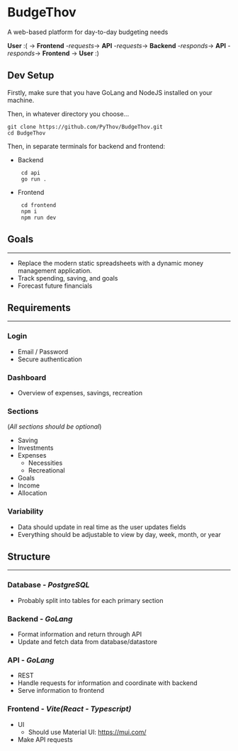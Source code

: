 # BudgeThov
A web-based platform for day-to-day budgeting needs

**User** :( -> **Frontend** -*requests*-> **API** -*requests*-> **Backend** -*responds*-> **API** -*responds*-> **Frontend** -> **User** :)

## Dev Setup
Firstly, make sure that you have GoLang and NodeJS installed on your machine.

Then, in whatever directory you choose...

    git clone https://github.com/PyThov/BudgeThov.git
    cd BudgeThov

Then, in separate terminals for backend and frontend:
 - Backend
    
        cd api
        go run .

 - Frontend

        cd frontend
        npm i
        npm run dev

## Goals

---

- Replace the modern static spreadsheets with a dynamic money management application.
- Track spending, saving, and goals
- Forecast future financials

## Requirements

---

### Login
- Email / Password
- Secure authentication

### Dashboard
- Overview of expenses, savings, recreation

### Sections
(*All sections should be optional*)
- Saving
- Investments
- Expenses
    - Necessities
    - Recreational
- Goals
- Income
- Allocation

### Variability
- Data should update in real time as the user updates fields
- Everything should be adjustable to view by day, week, month, or year

## Structure

---

### Database - *PostgreSQL*
- Probably split into tables for each primary section


### Backend - *GoLang*
- Format information and return through API
- Update and fetch data from database/datastore


### API - *GoLang*
- REST
- Handle requests for information and coordinate with backend
- Serve information to frontend


### Frontend - *Vite(React - Typescript)*
- UI
    - Should use Material UI: https://mui.com/
- Make API requests
